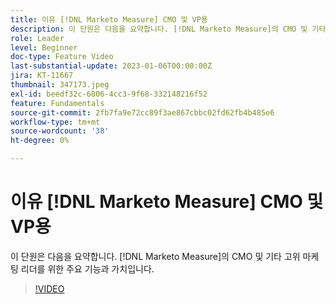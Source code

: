 ```yaml
---
title: 이유 [!DNL Marketo Measure] CMO 및 VP용
description: 이 단원은 다음을 요약합니다. [!DNL Marketo Measure]의 CMO 및 기타 고위 마케팅 리더를 위한 주요 기능과 가치입니다.
role: Leader
level: Beginner
doc-type: Feature Video
last-substantial-update: 2023-01-06T00:00:00Z
jira: KT-11667
thumbnail: 347173.jpeg
exl-id: beedf32c-6806-4cc3-9f68-332148216f52
feature: Fundamentals
source-git-commit: 2fb7fa9e72cc89f3ae867cbbc02fd62fb4b485e6
workflow-type: tm+mt
source-wordcount: '38'
ht-degree: 0%

---
```


# 이유 [!DNL Marketo Measure] CMO 및 VP용

이 단원은 다음을 요약합니다. [!DNL Marketo Measure]의 CMO 및 기타 고위 마케팅 리더를 위한 주요 기능과 가치입니다.

>[!VIDEO](https://video.tv.adobe.com/v/347173/?quality=12&learn=on)
